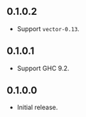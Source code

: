 ## 0.1.0.2

* Support `vector-0.13`.

## 0.1.0.1

* Support GHC 9.2.

## 0.1.0.0

* Initial release.
